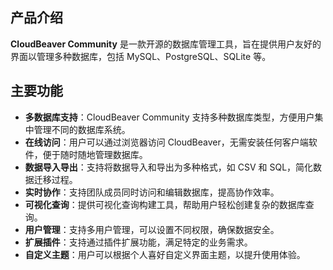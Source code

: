 ## 产品介绍

**CloudBeaver Community** 是一款开源的数据库管理工具，旨在提供用户友好的界面以管理多种数据库，包括 MySQL、PostgreSQL、SQLite 等。

## 主要功能

- **多数据库支持**：CloudBeaver Community 支持多种数据库类型，方便用户集中管理不同的数据库系统。
- **在线访问**：用户可以通过浏览器访问 CloudBeaver，无需安装任何客户端软件，便于随时随地管理数据库。
- **数据导入导出**：支持将数据导入和导出为多种格式，如 CSV 和 SQL，简化数据迁移过程。
- **实时协作**：支持团队成员同时访问和编辑数据库，提高协作效率。
- **可视化查询**：提供可视化查询构建工具，帮助用户轻松创建复杂的数据库查询。
- **用户管理**：支持多用户管理，可以设置不同权限，确保数据安全。
- **扩展插件**：支持通过插件扩展功能，满足特定的业务需求。
- **自定义主题**：用户可以根据个人喜好自定义界面主题，以提升使用体验。
